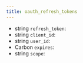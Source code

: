```yaml
---
title: oauth_refresh_tokens  
---
```


- string `refresh_token`:
- string `client_id`:
- string `user_id`:
- Carbon `expires`:
- string `scope`:
